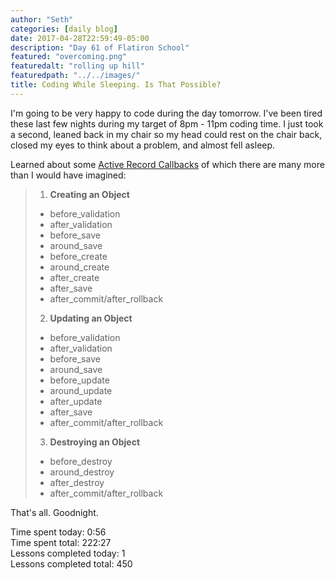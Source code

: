 ```yaml
---
author: "Seth"
categories: [daily blog]
date: 2017-04-28T22:59:49-05:00
description: "Day 61 of Flatiron School"
featured: "overcoming.png"
featuredalt: "rolling up hill"
featuredpath: "../../images/"
title: Coding While Sleeping. Is That Possible?
---
```


I'm going to be very happy to code during the day tomorrow. I've been tired these last few nights during my target of 8pm - 11pm coding time. I just took a second, leaned back in my chair so my head could rest on the chair back, closed my eyes to think about a problem, and almost fell asleep.

Learned about some [Active Record Callbacks][1] of which there are many more than I would have imagined:

> 1. **Creating an Object**
>   - before_validation
>   - after_validation
>   - before_save
>   - around_save
>   - before_create
>   - around_create
>   - after_create
>   - after_save
>   - after_commit/after_rollback
> 2. **Updating an Object**
>   - before_validation
>   - after_validation
>   - before_save
>   - around_save
>   - before_update
>   - around_update
>   - after_update
>   - after_save
>   - after_commit/after_rollback
> 3. **Destroying an Object**
>   - before_destroy
>   - around_destroy
>   - after_destroy
>   - after_commit/after_rollback

That's all. Goodnight.

Time spent today: 0:56  
Time spent total: 222:27  
Lessons completed today: 1  
Lessons completed total: 450

  [1]:http://guides.rubyonrails.org/active_record_callbacks.html
